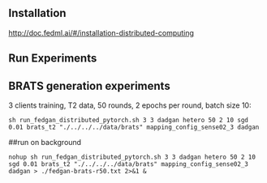 ## Installation
http://doc.fedml.ai/#/installation-distributed-computing

## Run Experiments

## BRATS generation experiments
3 clients training, T2 data, 50 rounds, 2 epochs per round, batch size 10:
```
sh run_fedgan_distributed_pytorch.sh 3 3 dadgan hetero 50 2 10 sgd 0.01 brats_t2 "./../../../data/brats" mapping_config_sense02_3 dadgan
```

##run on background
```
nohup sh run_fedgan_distributed_pytorch.sh 3 3 dadgan hetero 50 2 10 sgd 0.01 brats_t2 "./../../../data/brats" mapping_config_sense02_3 dadgan > ./fedgan-brats-r50.txt 2>&1 &
```
